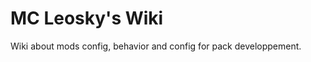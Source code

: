 <!-- TITLE: Home -->
<!-- SUBTITLE: A quick summary of Home -->

# MC Leosky's Wiki
Wiki about mods config, behavior and config for pack developpement. 
